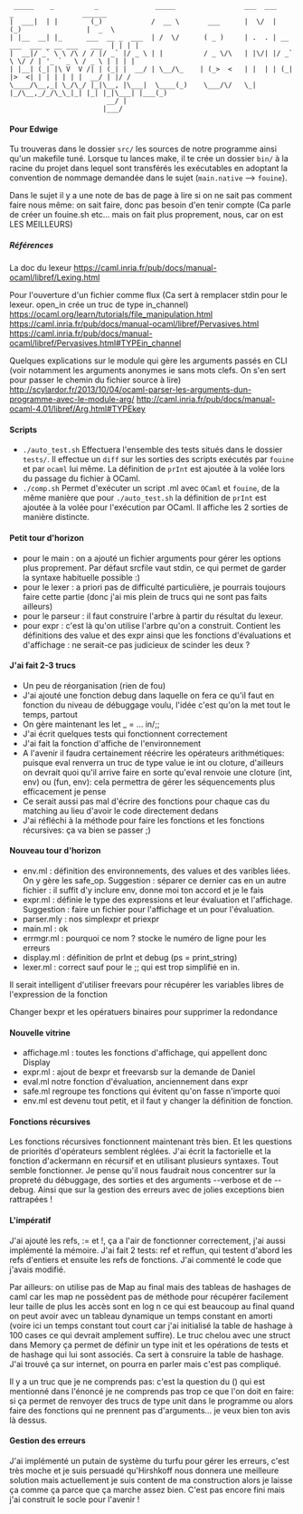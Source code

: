 ```
 _____    _          _              _____                 ___  ___           _                 ______
|  ___|  | |        (_)            /  __ \       ___      |  \/  |          (_)                |  _  \
| |__  __| |_      ___  __ _  ___  | /  \/      ( _ )     | .  . | __ ___  ___ _ __ ___   ___  | | | |
|  __|/ _` \ \ /\ / / |/ _` |/ _ \ | |          / _ \/\   | |\/| |/ _` \ \/ / | '_ ` _ \ / _ \ | | | |
| |__| (_| |\ V  V /| | (_| |  __/ | \__/\_    | (_>  <   | |  | | (_| |>  <| | | | | | |  __/ | |/ /
\____/\__,_| \_/\_/ |_|\__, |\___|  \____(_)    \___/\/   \_|  |_/\__,_/_/\_\_|_| |_| |_|\___| |___(_)
                        __/ |
                       |___/
```

#### Pour Edwige

Tu trouveras dans le dossier `src/` les sources de notre programme ainsi qu'un makefile tuné. Lorsque tu lances make, il te crée un dossier `bin/` à la racine du projet dans lequel sont transférés les exécutables en adoptant la convention de nommage demandée dans le sujet (`main.native` --> `fouine`).

Dans le sujet il y a une note de bas de page à lire si on ne sait pas comment faire nous même: on sait faire, donc pas besoin d'en tenir compte (Ca parle de créer un fouine.sh etc... mais on fait plus proprement, nous, car on est LES MEILLEURS)


##### Références
La doc du lexeur
https://caml.inria.fr/pub/docs/manual-ocaml/libref/Lexing.html

Pour l'ouverture d'un fichier comme flux (Ca sert à remplacer stdin pour le lexeur. open_in crée un truc de type in_channel)
https://ocaml.org/learn/tutorials/file_manipulation.html
https://caml.inria.fr/pub/docs/manual-ocaml/libref/Pervasives.html
https://caml.inria.fr/pub/docs/manual-ocaml/libref/Pervasives.html#TYPEin_channel

Quelques explications sur le module qui gère les arguments passés en CLI (voir notamment les arguments anonymes ie sans mots clefs. On s'en sert pour passer le chemin du fichier source à lire)
http://scylardor.fr/2013/10/04/ocaml-parser-les-arguments-dun-programme-avec-le-module-arg/
http://caml.inria.fr/pub/docs/manual-ocaml-4.01/libref/Arg.html#TYPEkey


#### Scripts

- `./auto_test.sh` Effectuera l'ensemble des tests situés dans le dossier `tests/`. Il effectue un `diff` sur les sorties des scripts exécutés par `fouine` et par `ocaml` lui même. La définition de `prInt` est ajoutée à la volée lors du passage du fichier à OCaml.
- `./comp.sh` Permet d'exécuter un script .ml avec `OCaml` et `fouine`, de la même manière que pour `./auto_test.sh` la définition de `prInt` est ajoutée à la volée pour l'exécution par OCaml. Il affiche les 2 sorties de manière distincte.


#### Petit tour d'horizon
- pour le main : on a ajouté un fichier arguments pour gérer les options plus proprement. Par défaut srcfile vaut stdin, ce qui permet de garder la syntaxe habituelle possible :)
- pour le lexer : a priori pas de difficulté particulière, je pourrais toujours faire cette partie (donc j'ai mis plein de trucs qui ne sont pas faits ailleurs)
- pour le parseur : il faut construire l'arbre à partir du résultat du lexeur.
- pour expr : c'est là qu'on utilise l'arbre qu'on a construit. Contient les définitions des value et des expr ainsi que les fonctions d'évaluations et d'affichage : ne serait-ce pas judicieux de scinder les deux ?


#### J'ai fait 2-3 trucs

- Un peu de réorganisation (rien de fou)
- J'ai ajouté une fonction debug dans laquelle on fera ce qu'il faut en fonction du niveau de débuggage voulu, l'idée c'est qu'on la met tout le temps, partout
- On gère maintenant les let _ = ... in/;;
- J'ai écrit quelques tests qui fonctionnent correctement
- J'ai fait la fonction d'affiche de l'environnement
- A l'avenir il faudra certainement réécrire les opérateurs arithmétiques: puisque eval renverra un truc de type value ie int ou cloture, d'ailleurs on devrait quoi qu'il arrive faire en sorte qu'eval renvoie une cloture (int, env) ou (fun, env): cela permettra de gérer les séquencements plus efficacement je pense
- Ce serait aussi pas mal d'écrire des fonctions pour chaque cas du matching au lieu d'avoir le code directement dedans
- J'ai réfléchi à la méthode pour faire les fonctions et les fonctions récursives: ça va bien se passer ;)


#### Nouveau tour d'horizon

- env.ml : définition des environnements, des values et des varibles liées. On y gère les safe_op. Suggestion : séparer ce dernier cas en un autre fichier : il suffit d'y inclure env, donne moi ton accord et je le fais
- expr.ml : définie le type des expressions et leur évaluation et l'affichage. Suggestion : faire un fichier pour l'affichage et un pour l'évaluation.
- parser.mly : nos simplexpr et priexpr
- main.ml : ok
- errmgr.ml : pourquoi ce nom ? stocke le numéro de ligne pour les erreurs
- display.ml : définition de prInt et debug (ps = print_string)
- lexer.ml : correct sauf pour le ;; qui est trop simplifié en in.



Il serait intelligent d'utiliser freevars pour récupérer les variables libres de l'expression de la fonction

Changer bexpr et les opératuers binaires pour supprimer la redondance

#### Nouvelle vitrine
- affichage.ml : toutes les fonctions d'affichage, qui appellent donc Display
- expr.ml : ajout de bexpr et freevarsb sur la demande de Daniel
- eval.ml notre fonction d'évaluation, anciennement dans expr
- safe.ml regroupe tes fonctions qui évitent qu'on fasse n'importe quoi
- env.ml est devenu tout petit, et il faut y changer la définition de fonction.


#### Fonctions récursives

Les fonctions récursives fonctionnent maintenant très bien. Et les questions de priorités d'opérateurs semblent réglées. J'ai écrit la factorielle et la fonction d'ackermann en récursif et en utilisant plusieurs syntaxes. Tout semble fonctionner. Je pense qu'il nous faudrait nous concentrer sur la propreté du débuggage, des sorties et des arguments --verbose et de --debug. Ainsi que sur la gestion des erreurs avec de jolies exceptions bien rattrapées ! 




#### L'impératif

J'ai ajouté les refs, := et !, ça a l'air de fonctionner correctement, j'ai aussi implémenté la mémoire. J'ai fait 2 tests: ref et reffun, qui testent d'abord les refs d'entiers et ensuite les refs de fonctions.
J'ai commenté le code que j'avais modifié.

Par ailleurs: on utilise pas de Map au final mais des tableas de hashages de caml car les map ne possèdent pas de méthode pour récupérer facilement leur taille de plus les accès sont en log n ce qui est beaucoup au final quand on peut avoir avec un tableau dynamique un temps constant en amorti (voire ici un temps constant tout court car j'ai initialisé la table de hashage à 100 cases ce qui devrait amplement suffire).
Le truc chelou avec une struct dans Memory ça permet de définir un type init et les opérations de tests et de hashage qui lui sont associés. Ca sert à consruire la table de hashage. J'ai trouvé ça sur internet, on pourra en parler mais c'est pas compliqué.

Il y a un truc que je ne comprends pas: c'est la question du () qui est mentionné dans l'énoncé je ne comprends pas trop ce que l'on doit en faire: si ça permet de renvoyer des trucs de type unit dans le programme ou alors faire des fonctions qui ne prennent pas d'arguments... je veux bien ton avis là dessus.


#### Gestion des erreurs

J'ai implémenté un putain de système du turfu pour gérer les erreurs, c'est très moche et je suis persuadé qu'Hirshkoff nous donnera une meilleure solution mais actuellement je suis content de ma construction alors je laisse ça comme ça parce que ça marche assez bien. C'est pas encore fini mais j'ai construit le socle pour l'avenir !

















